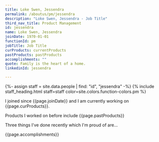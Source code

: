 ```yaml
---
title: Loke Swen, Jessendra
permalink: /aboutus/pm/jessendra
description: "Loke Swen, Jessendra - Job Title"
third_nav_title: Product Management
id: jessendra
name: Loke Swen, Jessendra
joinDate: 1970-01-01
functionId: pm
jobTitle: Job Title
curProducts: currentProducts
pastProducts: pastProducts
accomplishments: ""
quote: Family is the heart of a home.
linkedinId: jessendra

---
```


{%- assign staff = site.data.people | find: "id", "jessendra" -%}
{% include staff_heading.html staff=staff color=site.colors.function-colors.pm %}

<p>I joined since {{page.joinDate}} and I am currently working on {{page.curProducts}}.</p>

<p>Products I worked on before include {{page.pastProducts}}</p>

<p>Three things I've done recently which I'm proud of are...</p>
{{page.accomplishments}}
